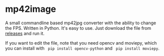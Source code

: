 # mp42image
A small commandline based mp42jpg converter with the ability to change the FPS. Written in Python.
It's easy to use. Just download the file from <a href="https://github.com/Sajeg/mp42jpg/releases">releases</a> and run it.

If you want to edit the file, note that you need opencv and moviepy, which you can install with <code> pip install opencv-python</code> and <code> pip install moviepy</code>.
